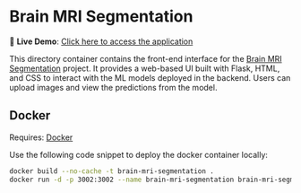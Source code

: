 # Brain MRI Segmentation

🚀 **Live Demo**: [Click here to access the application](https://brain-mri-segmentation.preethamganesh.com)

This directory container contains the front-end interface for the [Brain MRI Segmentation](https://github.com/preetham-ganesh/brain-mri-segmentation) project. It provides a web-based UI built with Flask, HTML, and CSS to interact with the ML models deployed in the backend. Users can upload images and view the predictions from the model.

## Docker

Requires: [Docker](https://www.docker.com)

Use the following code snippet to deploy the docker container locally:

```bash
docker build --no-cache -t brain-mri-segmentation .
docker run -d -p 3002:3002 --name brain-mri-segmentation brain-mri-segmentation
```
